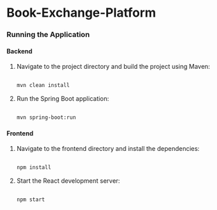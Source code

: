 # Book-Exchange-Platform

### Running the Application

#### Backend

1. Navigate to the project directory and build the project using Maven:

   ```bash

   mvn clean install

   ```

2. Run the Spring Boot application:

   ```bash

   mvn spring-boot:run

   ```

#### Frontend

1. Navigate to the frontend directory and install the dependencies:

   ```bash

   npm install

   ```

2. Start the React development server:

   ```bash

   npm start

   ```
